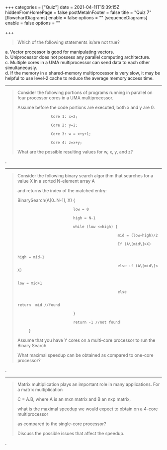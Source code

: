 +++
categories = ["Quiz"]
date = 2021-04-11T15:39:15Z
hiddenFromHomePage = false
postMetaInFooter = false
title = "Quiz 7"
[flowchartDiagrams]
enable = false
options = ""
[sequenceDiagrams]
enable = false
options = ""

+++
> Which of the following statements is/are not true?

a. Vector processor is good for manipulating vectors.  
b. Uniprocessor does not possess any parallel computing architecture.   
c. Multiple cores in a UMA multiprocessor can send data to each other simultaneously.  
d. If the memory in a shared-memory multiprocessor is very slow, it may be helpful to use level-2 cache to reduce the average memory access time.

***

> Consider the following portions of programs running in parallel on four processor cores in a UMA multiprocessor. 
>
> Assume before the code portions are executed, both x and y are 0.
>
>                    Core 1: x=2;
>
>                    Core 2: y=2;
>
>                    Core 3: w = x+y+1;
>
>                    Core 4: z=x+y;
>
> What are the possible resulting values for w, x, y, and z?

.

***

> Consider the following binary search algorithm that searches for a value X in a sorted N-element array A
>
> and returns the index of the matched entry:
>
> BinarySearch(A\[0..N-1\], X) {
>
>                              low = 0
>
>                              high = N-1
>
>                              while (low <=high) {
>
>                                                  mid = (low+high)/2
>
>                                                  If (A\[mid\]>X)
>
>                                                                       high = mid-1
>
>                                                  else if (A\[mid\]< X)
>
>                                                                       low = mid+1
>
>                                                  else
>
>                                                                       return  mid //found
>
>                              }
>
>                              return -1 //not found
>
>          }
>
> Assume that you have Y cores on a multi-core processor to run the Binary Search. 
>
> What maximal speedup can be obtained as compared to one-core processor?

.

***

> Matrix multiplication plays an important role in many applications. For a matrix multiplication 
>
> C = A.B, where A is an mxn matrix and B an nxp matrix,
>
> what is the maximal speedup we would expect to obtain on a 4-core multiprocessor 
>
> as compared to the single-core processor? 
>
> Discuss the possible issues that affect the speedup.

.